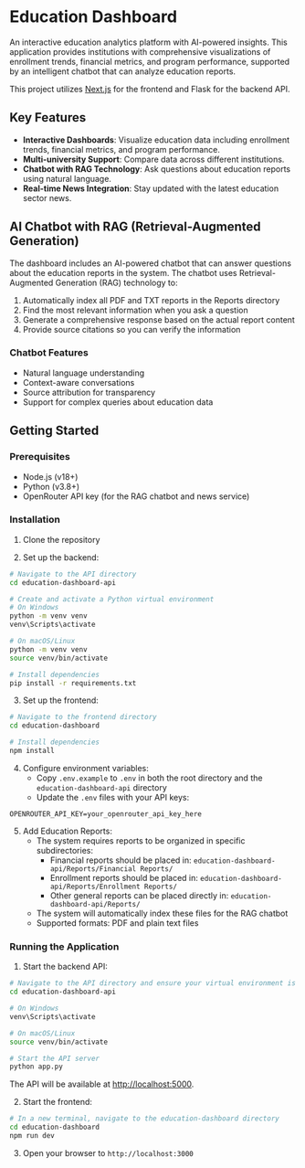 # Education Dashboard

An interactive education analytics platform with AI-powered insights. This application provides institutions with comprehensive visualizations of enrollment trends, financial metrics, and program performance, supported by an intelligent chatbot that can analyze education reports.

This project utilizes [Next.js](https://nextjs.org) for the frontend and Flask for the backend API.

## Key Features

- **Interactive Dashboards**: Visualize education data including enrollment trends, financial metrics, and program performance.
- **Multi-university Support**: Compare data across different institutions.
- **Chatbot with RAG Technology**: Ask questions about education reports using natural language.
- **Real-time News Integration**: Stay updated with the latest education sector news.

## AI Chatbot with RAG (Retrieval-Augmented Generation)

The dashboard includes an AI-powered chatbot that can answer questions about the education reports in the system. The chatbot uses Retrieval-Augmented Generation (RAG) technology to:

1. Automatically index all PDF and TXT reports in the Reports directory
2. Find the most relevant information when you ask a question
3. Generate a comprehensive response based on the actual report content
4. Provide source citations so you can verify the information

### Chatbot Features

- Natural language understanding
- Context-aware conversations
- Source attribution for transparency
- Support for complex queries about education data

## Getting Started

### Prerequisites

- Node.js (v18+)
- Python (v3.8+)
- OpenRouter API key (for the RAG chatbot and news service)

### Installation

1. Clone the repository

2. Set up the backend:

```bash
# Navigate to the API directory
cd education-dashboard-api

# Create and activate a Python virtual environment
# On Windows
python -m venv venv
venv\Scripts\activate

# On macOS/Linux
python -m venv venv
source venv/bin/activate

# Install dependencies
pip install -r requirements.txt
```

3. Set up the frontend:

```bash
# Navigate to the frontend directory
cd education-dashboard

# Install dependencies
npm install
```

4. Configure environment variables:
   - Copy `.env.example` to `.env` in both the root directory and the `education-dashboard-api` directory
   - Update the `.env` files with your API keys:

```
OPENROUTER_API_KEY=your_openrouter_api_key_here
```

5. Add Education Reports:
   - The system requires reports to be organized in specific subdirectories:
     - Financial reports should be placed in: `education-dashboard-api/Reports/Financial Reports/`
     - Enrollment reports should be placed in: `education-dashboard-api/Reports/Enrollment Reports/`
     - Other general reports can be placed directly in: `education-dashboard-api/Reports/`
   - The system will automatically index these files for the RAG chatbot
   - Supported formats: PDF and plain text files

### Running the Application

1. Start the backend API:

```bash
# Navigate to the API directory and ensure your virtual environment is activated
cd education-dashboard-api

# On Windows
venv\Scripts\activate

# On macOS/Linux
source venv/bin/activate

# Start the API server
python app.py
```

The API will be available at [http://localhost:5000](http://localhost:5000).

2. Start the frontend:

```bash
# In a new terminal, navigate to the education-dashboard directory
cd education-dashboard
npm run dev
```

3. Open your browser to `http://localhost:3000`


